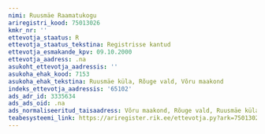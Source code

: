 ```yaml
---
nimi: Ruusmäe Raamatukogu
ariregistri_kood: 75013026
kmkr_nr: ''
ettevotja_staatus: R
ettevotja_staatus_tekstina: Registrisse kantud
ettevotja_esmakande_kpv: 09.10.2000
ettevotja_aadress: .na
asukoht_ettevotja_aadressis: ''
asukoha_ehak_kood: 7153
asukoha_ehak_tekstina: Ruusmäe küla, Rõuge vald, Võru maakond
indeks_ettevotja_aadressis: '65102'
ads_adr_id: 3335634
ads_ads_oid: .na
ads_normaliseeritud_taisaadress: Võru maakond, Rõuge vald, Ruusmäe küla
teabesysteemi_link: https://ariregister.rik.ee/ettevotja.py?ark=75013026&ref=rekvisiidid
---
```

